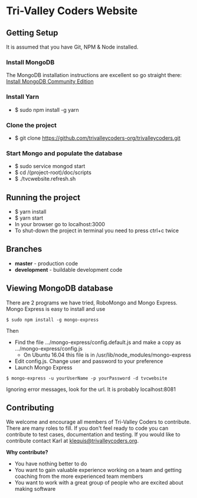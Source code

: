 # Tri-Valley Coders Website

## Getting Setup
It is assumed that you have Git, NPM & Node installed.

### Install MongoDB
The MongoDB installation instructions are excellent so go straight there: [Install MongoDB Community Edition](https://docs.mongodb.com/manual/administration/install-community/)

### Install Yarn
- $ sudo npm install -g yarn

### Clone the project
- $ git clone https://github.com/trivalleycoders-org/trivalleycoders.git

### Start Mongo and populate the database
- $ sudo service mongod start
- $ cd /(project-root)/doc/scripts
- $ ./tvcwebsite.refresh.sh


## Running the project

- $ yarn install
- $ yarn start
- In your browser go to localhost:3000
- To shut-down the project in terminal you need to press ctrl+c twice

## Branches
- **master** - production code
- **development** - buildable development code


## Viewing MongoDB database
There are 2 programs we have tried, RoboMongo and Mongo Express.
Mongo Express is easy to install and use
````
$ sudo npm install -g mongo-express
````
Then
- Find the file .../mongo-express/config.default.js and make a copy as .../mongo-express/config.js
    - On Ubuntu 16.04 this file is in /usr/lib/node_modules/mongo-express
- Edit config.js. Change user and password to your preference
- Launch Mongo Express
````
$ mongo-express -u yourUserName -p yourPassword -d tvcwebsite
````
Ignoring error messages, look for the url. It is probably localhost:8081

## Contributing
We welcome and encourage all members of Tri-Valley Coders to contribute. There are many roles to fill. If you don't feel ready to code you can contribute to test cases, documentation and testing. If you would like to contribute contact Karl at klequis@trivalleycoders.org.

**Why contribute?**
- You have nothing better to do
- You want to gain valuable experience working on a team and getting coaching from the more experienced team members
- You want to work with a great group of people who are excited about making software
